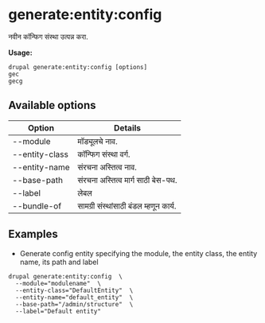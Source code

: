# generate:entity:config
नवीन कॉन्फिग संस्था उत्पन्न करा.

**Usage:**
```
drupal generate:entity:config [options]
gec
gecg
```

## Available options
Option | Details
-------|-------------
--module | मॉड्यूलचे नाव.
--entity-class | कॉन्फिग संस्था वर्ग.
--entity-name | संरचना अस्तित्व नाव.
--base-path | संरचना अस्तित्व मार्ग साठी बेस-पथ.
--label | लेबल
--bundle-of | सामग्री संस्थांसाठी बंडल म्हणून कार्य.

## Examples
* Generate config entity specifying the module, the entity class, the entity name, its path and label
```
drupal generate:entity:config  \
  --module="modulename"  \
  --entity-class="DefaultEntity"  \
  --entity-name="default_entity"  \
  --base-path="/admin/structure"  \
  --label="Default entity"
```

